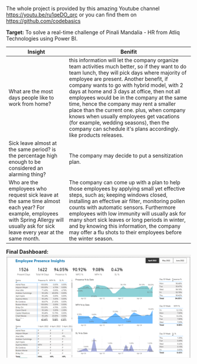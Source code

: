 The whole project is provided by this amazing Youtube channel https://youtu.be/ru1qeDO_qrc
or you can find them on https://github.com/codebasics

**Target:** To solve a real-time challenge of Pinali Mandalia - HR from Atliq Technologies using Power BI.

Insight | Benifit
 --- | --- 
What are the most days people like to work from home? | this information will let the company organize team activities much better, so if they want to do team lunch, they will pick days where majority of employee are present. Another benefit, if company wants to go with hybrid model, with 2 days at home and 3 days at office, then not all employees would be in the company at the same time, hence the company may rent a smaller place than the current one. plus, when company knows when usually employees get vacations (for example, wedding seasons), then the company can schedule it's plans accordingly. like products releases.
Sick leave almost at the same period? is the percentage high enough to be considered an alarming thing? | The company may decide to put a sensitization plan. 
Who are the employees who request sick leave at the same time almost each year? For example, employees with Spring Allergy will usually ask for sick leave every year at the same month.  | The company can come up with a plan to help those employees by applying small yet effective steps, such as; keeping windows closed, installing an effective air filter, monitoring pollen counts with automatic sensors. Furthermore employees with low immunity will usually ask for many short sick leaves or long periods in winter, and by knowing this information, the company may offer a flu shots to their employees before the winter season. 

**Final Dashboard:**
![alt text](https://github.com/Amira-Ali/Portfolio-Projects/blob/main/HR%20Insights/dashboard.png)
